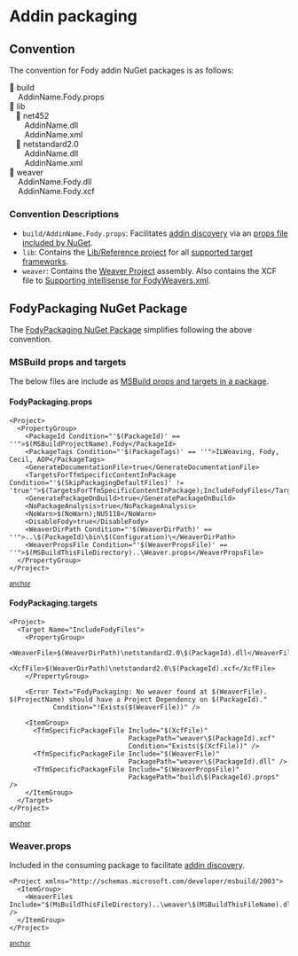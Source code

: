 <!--
GENERATED FILE - DO NOT EDIT
This file was generated by [MarkdownSnippets](https://github.com/SimonCropp/MarkdownSnippets).
Source File: /pages/mdsource/addin-packaging.source.md
To change this file edit the source file and then run MarkdownSnippets.
-->

# Addin packaging


## Convention

The convention for Fody addin NuGet packages is as follows:

&#x1F4C1; build<br>
&nbsp;&nbsp;&nbsp; AddinName.Fody.props<br>
&#x1F4C1; lib<br>
&nbsp;&nbsp;&nbsp;&#x1F4C1; net452<br>
&nbsp;&nbsp;&nbsp;&nbsp;&nbsp;&nbsp; AddinName.dll<br>
&nbsp;&nbsp;&nbsp;&nbsp;&nbsp;&nbsp; AddinName.xml<br>
&nbsp;&nbsp;&nbsp;&#x1F4C1; netstandard2.0<br>
&nbsp;&nbsp;&nbsp;&nbsp;&nbsp;&nbsp; AddinName.dll<br>
&nbsp;&nbsp;&nbsp;&nbsp;&nbsp;&nbsp; AddinName.xml<br>
&#x1F4C1; weaver<br>
&nbsp;&nbsp;&nbsp; AddinName.Fody.dll<br>
&nbsp;&nbsp;&nbsp; AddinName.Fody.xcf<br>


### Convention Descriptions


 * `build/AddinName.Fody.props`: Facilitates [addin discovery](addin-discovery.md) via an [props file included by NuGet](https://docs.microsoft.com/en-us/nuget/create-packages/creating-a-package#including-msbuild-props-and-targets-in-a-package).
 * `lib`: Contains the [Lib/Reference project](addin-development.md#Lib/Reference-project) for all [supported target frameworks](https://docs.microsoft.com/en-us/nuget/create-packages/supporting-multiple-target-frameworks).
 * `weaver`: Contains the [Weaver Project](addin-development.md#Weaver-Project) assembly. Also contains the XCF file to [Supporting intellisense for FodyWeavers.xml](addin-development.md#Supporting-intellisense-for-FodyWeavers.xml).


## FodyPackaging NuGet Package

The [FodyPackaging NuGet Package](https://www.nuget.org/packages/FodyPackaging/) simplifies following the above convention.


### MSBuild props and targets

The below files are include as [MSBuild props and targets in a package](https://docs.microsoft.com/en-us/nuget/create-packages/creating-a-package#including-msbuild-props-and-targets-in-a-package).


#### FodyPackaging.props

<!-- snippet: FodyPackaging.props -->
<a id='snippet-fodypackaging.props'/></a>
```props
<Project>
  <PropertyGroup>
    <PackageId Condition="'$(PackageId)' == ''">$(MSBuildProjectName).Fody</PackageId>
    <PackageTags Condition="'$(PackageTags)' == ''">ILWeaving, Fody, Cecil, AOP</PackageTags>
    <GenerateDocumentationFile>true</GenerateDocumentationFile>
    <TargetsForTfmSpecificContentInPackage Condition="'$(SkipPackagingDefaultFiles)' != 'true'">$(TargetsForTfmSpecificContentInPackage);IncludeFodyFiles</TargetsForTfmSpecificContentInPackage>
    <GeneratePackageOnBuild>true</GeneratePackageOnBuild>
    <NoPackageAnalysis>true</NoPackageAnalysis>
    <NoWarn>$(NoWarn);NU5118</NoWarn>
    <DisableFody>true</DisableFody>
    <WeaverDirPath Condition="'$(WeaverDirPath)' == ''">..\$(PackageId)\bin\$(Configuration)\</WeaverDirPath>
    <WeaverPropsFile Condition="'$(WeaverPropsFile)' == ''">$(MSBuildThisFileDirectory)..\Weaver.props</WeaverPropsFile>
  </PropertyGroup>
</Project>
```
<sup>[anchor](#snippet-fodypackaging.props)</sup>
<!-- endsnippet -->


#### FodyPackaging.targets

<!-- snippet: FodyPackaging.targets -->
<a id='snippet-fodypackaging.targets'/></a>
```targets
<Project>
  <Target Name="IncludeFodyFiles">
    <PropertyGroup>
      <WeaverFile>$(WeaverDirPath)\netstandard2.0\$(PackageId).dll</WeaverFile>
      <XcfFile>$(WeaverDirPath)\netstandard2.0\$(PackageId).xcf</XcfFile>
    </PropertyGroup>

    <Error Text="FodyPackaging: No weaver found at $(WeaverFile). $(ProjectName) should have a Project Dependency on $(PackageId)."
           Condition="!Exists($(WeaverFile))" />

    <ItemGroup>
      <TfmSpecificPackageFile Include="$(XcfFile)"
                              PackagePath="weaver\$(PackageId).xcf" 
                              Condition="Exists($(XcfFile))" />
      <TfmSpecificPackageFile Include="$(WeaverFile)"
                              PackagePath="weaver\$(PackageId).dll" />
      <TfmSpecificPackageFile Include="$(WeaverPropsFile)"
                              PackagePath="build\$(PackageId).props" />
    </ItemGroup>
  </Target>
</Project>
```
<sup>[anchor](#snippet-fodypackaging.targets)</sup>
<!-- endsnippet -->


### Weaver.props

Included in the consuming package to facilitate [addin discovery](addin-discovery.md).

<!-- snippet: Weaver.props -->
<a id='snippet-weaver.props'/></a>
```props
<Project xmlns="http://schemas.microsoft.com/developer/msbuild/2003">
  <ItemGroup>
    <WeaverFiles Include="$(MsBuildThisFileDirectory)..\weaver\$(MSBuildThisFileName).dll" />
  </ItemGroup>
</Project>
```
<sup>[anchor](#snippet-weaver.props)</sup>
<!-- endsnippet -->
